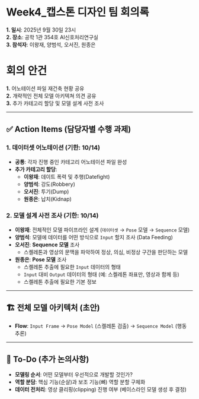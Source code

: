 # Week4_캡스톤 디자인 팀 회의록 
**1. 일시**: 2025년 9월 30일 23시  
**2. 장소**: 공학 1관 354호 AI신호처리연구실  
**3. 참석자**: 이왕재, 양범석, 오서진, 원종은  

# 회의 안건

**1.** 어노테이션 파일 재건축 현황 공유  
**2.** 개략적인 전체 모델 아키텍쳐 의견 공유  
**3.** 추가 카테고리 할당 및 모델 설계 사전 조사

---
## ✅ Action Items (담당자별 수행 과제)

### 1. 데이터셋 어노테이션 (기한: 10/14)

- **공통**: 각자 진행 중인 카테고리 어노테이션 파일 완성
- **추가 카테고리 할당**:
    - **이왕재**: 데이트 폭력 및 추행(Datefight)
    - **양범석**: 강도(Robbery)
    - **오서진**: 투기(Dump)
    - **원종은**: 납치(Kidnap)

### 2. 모델 설계 사전 조사 (기한: 10/14)

- **이왕재**: 전체적인 모델 파이프라인 설계 (`데이터셋` → `Pose` 모델 → `Sequence` 모델)
- **양범석**: 모델에 데이터를 어떤 방식으로 `Input` 할지 조사 (Data Feeding)
- **오서진**: **Sequence 모델** 조사
    - 스켈레톤과 영상의 문맥을 파악하여 정상, 의심, 비정상 구간을 판단하는 모델
- **원종은**: **Pose 모델** 조사
    - 스켈레톤 추출에 필요한 `Input` 데이터의 형태
    - `Input` 대비 `Output` 데이터의 형태 (예: 스켈레톤 좌표만, 영상과 함께 등)
    - 스켈레톤 추출에 필요한 기본 정보

---

## 🏗️ 전체 모델 아키텍처 (초안)

- **Flow**: `Input Frame` → `Pose Model` (스켈레톤 검출) → `Sequence Model` (행동 추론)

---

## 🤔 To-Do (추가 논의사항)

- **모델링 순서**: 어떤 모델부터 우선적으로 개발할 것인가?
- **역할 분담**: 핵심 기능(순살)과 보조 기능(뼈) 역할 분할 구체화
- **데이터 전처리**: 영상 클리핑(clipping) 진행 여부 (베이스라인 모델 생성 후 결정)
